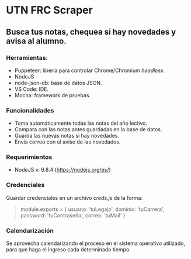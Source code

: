# UTN FRC Scraper
## Busca tus notas, chequea si hay novedades y avisa al alumno.
### Herramientas: 
- Puppeteer: libería para controlar Chrome/Chromium *headless*.
- NodeJS
- node-json-db: base de datos JSON.
- VS Code: IDE.
- Mocha: framework de pruebas.
### Funcionalidades
- Toma automáticamente todas las notas del año lectivo.
- Compara con las notas antes guardadas en la base de datos.
- Guarda las nuevas notas si hay novedades.
- Envía correo con el aviso de las novedades.
### Requerimientos
- NodeJS v. 9.8.4 (https://nodejs.org/es/)

### Credenciales

Guardar credenciales en un archivo *creds.js* de la forma:

>module.exports = {
>    usuario: 'tuLegajo',
>    dominio: 'tuCarrera',
>    password: 'tuContraseña',
>    correo: 'tuMail'
>}

### Calendarización

Se aprovecha calendarizando el proceso en el sistema operativo utilizado, para que haga el ingreso cada determinado tiempo.
